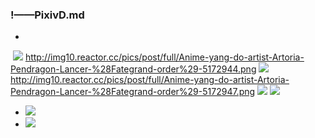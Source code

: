 ### !——PixivD.md
- 
![]()
![](http://img10.reactor.cc/pics/post/Anime-yang-do-artist-Artoria-Pendragon-Lancer-%28Fategrand-order%29-5172944.png)
http://img10.reactor.cc/pics/post/full/Anime-yang-do-artist-Artoria-Pendragon-Lancer-%28Fategrand-order%29-5172944.png
![](http://img10.reactor.cc/pics/post/Anime-yang-do-artist-Artoria-Pendragon-Lancer-%28Fategrand-order%29-5172947.png)
http://img10.reactor.cc/pics/post/full/Anime-yang-do-artist-Artoria-Pendragon-Lancer-%28Fategrand-order%29-5172947.png
![](http://img10.reactor.cc/pics/post/full/Scheherazade-%28FateGrand-Order%29-FateGrand-Order-Fate-%28series%29-Anime-5338529.jpeg)
![](http://img10.reactor.cc/pics/post/full/fishine-Nitocris-%28FateGrand-order%29-FateGrand-Order-Fate-%28series%29-5327834.jpeg)
- ![](http://img10.reactor.cc/pics/post/full/Anime-yang-do-artist-Artoria-Pendragon-Lancer-%28Fategrand-order%29-5172944.png)
- ![](http://img10.reactor.cc/pics/post/full/Anime-yang-do-artist-Artoria-Pendragon-Lancer-%28Fategrand-order%29-5172947.png)
